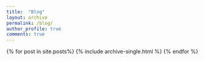 ```yaml
---
title:  "Blog"
layout: archive
permalink: /blog/
author_profile: true
comments: true
---
```


{% for post in site.posts%}
    {% include archive-single.html %}
{% endfor %}